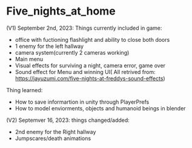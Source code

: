 # Five_nights_at_home

(V1) September 2nd, 2023:
Things currently included in game:
- office with fuctioning flashlight and ability to close both doors
- 1 enemy for the left hallway
- camera system(currently 2 cameras working)
- Main menu
- Visual effects for surviving a night, camera error, game over
- Sound effect for Menu and winning UI( All retrived from: https://jayuzumi.com/five-nights-at-freddys-sound-effects)

Thing learned:
- How to save informartion in unity through PlayerPrefs
- How to model enviorments, objects and humanoid beings in blender

(V2) Septemver 16, 2023:
things changed/added:
- 2nd enemy for the Right hallway
- Jumpscares/death animations
